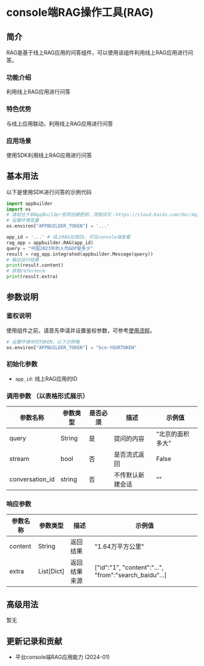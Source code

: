 # console端RAG操作工具(RAG)

## 简介
RAG是基于线上RAG应用的问答组件，可以使用该组件利用线上RAG应用进行问答。

### 功能介绍
利用线上RAG应用进行问答

### 特色优势
与线上应用联动，利用线上RAG应用进行问答

### 应用场景
使用SDK利用线上RAG应用进行问答

## 基本用法
以下是使用SDK进行问答的示例代码
```python
import appbuilder
import os
# 请前往千帆AppBuilder官网创建密钥，流程详见：https://cloud.baidu.com/doc/AppBuilder/s/Olq6grrt6#1%E3%80%81%E5%88%9B%E5%BB%BA%E5%AF%86%E9%92%A5
# 设置环境变量
os.environ["APPBUILDER_TOKEN"] = '...'

app_id = '...' # 线上RAG应用ID，可在console端查看
rag_app = appbuilder.RAG(app_id)
query = "中国2023年的人均GDP是多少"
result = rag_app.integrated(appbuilder.Message(query))
# 输出运行结果
print(result.content)
# 获取reference
print(result.extra)
```

## 参数说明
### 鉴权说明
使用组件之前，请首先申请并设置鉴权参数，可参考[使用流程](https://cloud.baidu.com/doc/AppBuilder/s/Olq6grrt6#1%E3%80%81%E5%88%9B%E5%BB%BA%E5%AF%86%E9%92%A5)。
```python
# 设置环境中的TOKEN，以下示例略
os.environ["APPBUILDER_TOKEN"] = "bce-YOURTOKEN"
```

### 初始化参数
- `app_id`: 线上RAG应用的ID


### 调用参数 （以表格形式展示）
| 参数名称   | 参数类型   | 是否必须 | 描述                  | 示例值  |
|--------|--------|------|---------------------|------|
| query  | String | 是    | 提问的内容               | "北京的面积多大" |
| stream | bool   | 否    | 是否流式返回              | False|
| conversation_id | string | 否    | 不传默认新建会话 | ""|

### 响应参数
| 参数名称    | 参数类型       | 描述     | 示例值                                                   |
|---------|------------|--------|-------------------------------------------------------|
| content | String     | 返回结果   | "1.64万平方公里"                                           |
| extra   | List[Dict] | 返回结果来源 | ["id":"1", "content":"...", "from":"search_baidu"...] |


## 高级用法
暂无


## 更新记录和贡献
* 平台console端RAG应用能力 (2024-01)
